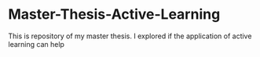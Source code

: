 # Master-Thesis-Active-Learning
This is repository of my master thesis. I explored if the application of active learning can help 
